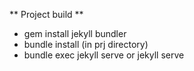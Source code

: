 ** Project build **
* gem install jekyll bundler
* bundle install (in prj directory)
* bundle exec jekyll serve or jekyll serve
